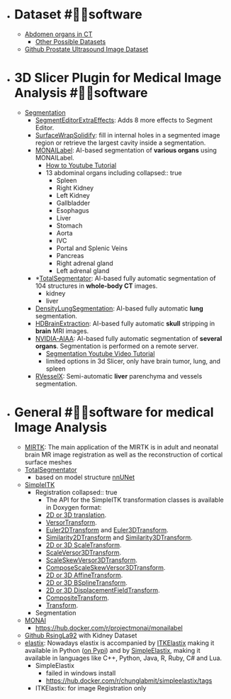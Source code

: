 - # Dataset #👩‍💻software
	- [Abdomen organs in CT](https://www.synapse.org/#!Synapse:syn3193805/wiki/217789)
		- [Other Possible Datasets](https://www.synapse.org/#)
	- [Github Prostate Ultrasound Image Dataset](https://github.com/nurbalbayrak/prostate_volume_estimation)
- # 3D Slicer Plugin for Medical Image Analysis #👩‍💻software
	- [Segmentation](https://slicer.readthedocs.io/en/latest/user_guide/image_segmentation.html#segmentation-modules)
		- [SegmentEditorExtraEffects](https://github.com/lassoan/SlicerSegmentEditorExtraEffects): Adds 8 more effects to Segment Editor.
		- [SurfaceWrapSolidify](https://github.com/sebastianandress/Slicer-SurfaceWrapSolidify): fill in internal holes in a segmented image region or retrieve the largest cavity inside a segmentation.
		- [MONAILabel](https://github.com/Project-MONAI/MONAILabel/tree/main/plugins/slicer/MONAILabel): AI-based segmentation of **various organs** using MONAILabel.
			- [How to Youtube Tutorial](https://www.youtube.com/watch?v=KjwuFx0pTXU)
			- 13 abdominal organs including
			  collapsed:: true
				- Spleen
				- Right Kidney
				- Left Kidney
				- Gallbladder
				- Esophagus
				- Liver
				- Stomach
				- Aorta
				- IVC
				- Portal and Splenic Veins
				- Pancreas
				- Right adrenal gland
				- Left adrenal gland
		- *[TotalSegmentator](https://github.com/lassoan/SlicerTotalSegmentator): AI-based fully automatic segmentation of 104 structures in **whole-body CT** images.
			- kidney
			- liver
		- [DensityLungSegmentation](https://github.com/pzaffino/SlicerDensityLungSegmentation): AI-based fully automatic **lung** segmentation.
		- [HDBrainExtraction](https://github.com/lassoan/SlicerHDBrainExtraction): AI-based fully automatic **skull** stripping in **brain** MRI images.
		- [NVIDIA-AIAA](https://github.com/NVIDIA/ai-assisted-annotation-client/tree/master/slicer-plugin): AI-based fully automatic segmentation of **several organs**. Segmentation is performed on a remote server.
			- [Segmentation Youtube Video Tutorial](https://www.youtube.com/watch?v=ucnvE16pkmI&t=23s)
			- limited options in 3d Slicer, only have brain tumor, lung, and spleen
		- [RVesselX](https://github.com/R-Vessel-X/SlicerRVXLiverSegmentation): Semi-automatic **liver** parenchyma and vessels segmentation.
- # General #👩‍💻software for medical Image Analysis
	- [MIRTK](https://mirtk.github.io/index.html): The main application of the MIRTK is in adult and neonatal brain MR image registration as well as the reconstruction of cortical surface meshes
	- [TotalSegmentator](https://github.com/wasserth/TotalSegmentator)
		- based on model structure [nnUNet](https://github.com/MIC-DKFZ/nnUNet)
	- [SimpleITK](https://simpleitk.org/)
		- Registration
		  collapsed:: true
			- The API for the SimpleITK transformation classes is available in Doxygen format:
			- [2D or 3D translation](https://simpleitk.org/doxygen/latest/html/classitk_1_1simple_1_1TranslationTransform.html).
			- [VersorTransform](https://simpleitk.org/doxygen/latest/html/classitk_1_1simple_1_1VersorTransform.html).
			- [Euler2DTransform](https://simpleitk.org/doxygen/latest/html/classitk_1_1simple_1_1Euler2DTransform.html) and [Euler3DTransform](https://simpleitk.org/doxygen/latest/html/classitk_1_1simple_1_1Euler3DTransform.html).
			- [Similarity2DTransform](https://simpleitk.org/doxygen/latest/html/classitk_1_1simple_1_1Similarity2DTransform.html) and [Similarity3DTransform](https://simpleitk.org/doxygen/latest/html/classitk_1_1simple_1_1Similarity3DTransform.html).
			- [2D or 3D ScaleTransform](https://simpleitk.org/doxygen/latest/html/classitk_1_1simple_1_1ScaleTransform.html).
			- [ScaleVersor3DTransform](https://simpleitk.org/doxygen/latest/html/classitk_1_1simple_1_1ScaleVersor3DTransform.html).
			- [ScaleSkewVersor3DTransform](https://simpleitk.org/doxygen/latest/html/classitk_1_1simple_1_1ScaleSkewVersor3DTransform.html).
			- [ComposeScaleSkewVersor3DTransform](https://simpleitk.org/doxygen/latest/html/classitk_1_1simple_1_1ComposeScaleSkewVersor3DTransform.html).
			- [2D or 3D AffineTransform](https://simpleitk.org/doxygen/latest/html/classitk_1_1simple_1_1AffineTransform.html).
			- [2D or 3D BSplineTransform](https://simpleitk.org/doxygen/latest/html/classitk_1_1simple_1_1BSplineTransform.html).
			- [2D or 3D DisplacementFieldTransform](https://simpleitk.org/doxygen/latest/html/classitk_1_1simple_1_1DisplacementFieldTransform.html).
			- [CompositeTransform](https://simpleitk.org/doxygen/latest/html/classitk_1_1simple_1_1CompositeTransform.html).
			- [Transform](https://simpleitk.org/doxygen/latest/html/classitk_1_1simple_1_1Transform.html).
		- Segmentation
	- [MONAI](https://github.com/Project-MONAI/MONAI/)
		- https://hub.docker.com/r/projectmonai/monailabel
	- [Github RsingLa92](https://github.com/rsingla92/kidneyUS) with Kidney Dataset
	- [elastix](https://elastix.lumc.nl/): Nowadays elastix is accompanied by [ITKElastix](https://github.com/InsightSoftwareConsortium/ITKElastix) making it available in Python ([on Pypi](https://pypi.org/project/itk-elastix/)) and by [SimpleElastix](http://simpleelastix.github.io/), making it available in languages like C++, Python, Java, R, Ruby, C# and Lua.
		- SimpleElastix
			- failed in windows install
			- https://hub.docker.com/r/chunglabmit/simpleelastix/tags
		- ITKElastix: for image Registration only